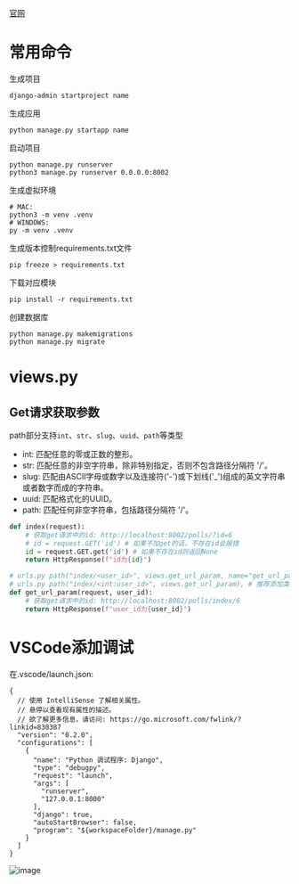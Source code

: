 [官网](https://docs.djangoproject.com/zh-hans/5.1/)

# 常用命令
生成项目
```shell
django-admin startproject name
```
生成应用
```shell
python manage.py startapp name
```
启动项目
```shell
python manage.py runserver
python3 manage.py runserver 0.0.0.0:8002 
```
生成虚拟环境
```
# MAC:
python3 -m venv .venv
# WINDOWS:
py -m venv .venv
```
生成版本控制requirements.txt文件
```shell
pip freeze > requirements.txt
```
下载对应模块
```shell
pip install -r requirements.txt
```
创建数据库
```shell
python manage.py makemigrations
python manage.py migrate
```

# views.py
## Get请求获取参数
path部分支持`int`、`str`、`slug`、`uuid`、`path`等类型<br>
* int: 匹配任意的零或正数的整形。
* str: 匹配任意的非空字符串，除非特别指定，否则不包含路径分隔符 '/'。
* slug: 匹配由ASCII字母或数字以及连接符('-')或下划线('_')组成的英文字符串或者数字而成的字符串。
* uuid: 匹配格式化的UUID。
* path: 匹配任何非空字符串，包括路径分隔符 '/'。

```python
def index(request):
    # 获取get请求中的id: http://localhost:8002/polls/?id=6
    # id = request.GET('id') # 如果不加get的话，不存在id会报错
    id = request.GET.get('id') # 如果不存在id则返回None
    return HttpResponse(f"id为{id}")

# urls.py path("index/<user_id>", views.get_url_param, name="get_url_param"),
# urls.py path("index/<int:user_id>", views.get_url_param), # 推荐添加类型，如果不是整形则返回404
def get_url_param(request, user_id):
    # 获取get请求中的id: http://localhost:8002/polls/index/6
    return HttpResponse(f"user_id为{user_id}")
```

# VSCode添加调试
在.vscode/launch.json:
```
{
  // 使用 IntelliSense 了解相关属性。 
  // 悬停以查看现有属性的描述。
  // 欲了解更多信息，请访问: https://go.microsoft.com/fwlink/?linkid=830387
  "version": "0.2.0",
  "configurations": [
    {
      "name": "Python 调试程序: Django",
      "type": "debugpy",
      "request": "launch",
      "args": [
        "runserver",
        "127.0.0.1:8000"
      ],
      "django": true,
      "autoStartBrowser": false,
      "program": "${workspaceFolder}/manage.py"
    }
  ]
}
```
![image](https://github.com/user-attachments/assets/c5e206e2-85ae-42cf-ba2f-d6a0716b5c0e)

